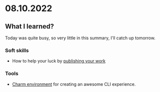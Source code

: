 # 08.10.2022

## What I learned?

Today was quite busy, so very little in this summary, I'll catch up tomorrow.

### Soft skills

- How to help your luck by [publishing your work](https://github.com/readme/guides/publishing-your-work)

### Tools

- [Charm environment](https://charm.sh/libs/) for creating an awesome CLI experience.
